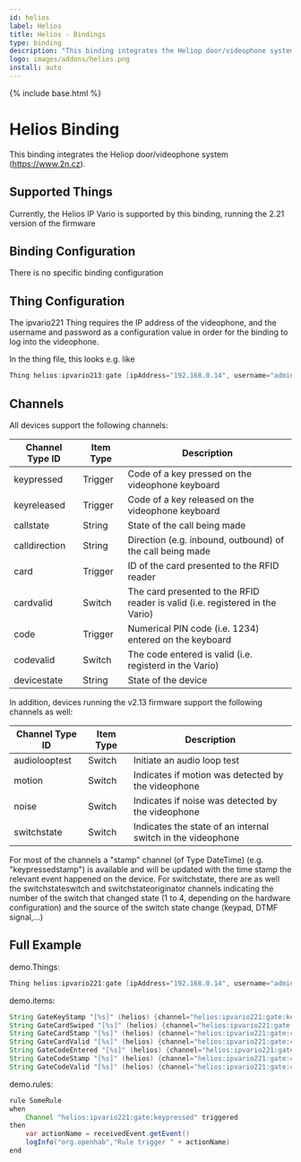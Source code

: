 ```yaml
---
id: helios
label: Helios
title: Helios - Bindings
type: binding
description: "This binding integrates the Heliop door/videophone system (<https://www.2n.cz>)."
logo: images/addons/helios.png
install: auto
---
```


<!-- Attention authors: Do not edit directly. Please add your changes to the appropriate source repository -->

{% include base.html %}

# Helios Binding

<AddonLogo />

This binding integrates the Heliop door/videophone system (<https://www.2n.cz>).

## Supported Things

Currently, the Helios IP Vario is supported by this binding, running the 2.21 version of the firmware

## Binding Configuration

There is no specific binding configuration

## Thing Configuration

The ipvario221 Thing requires the IP address of the videophone, and the username and password as a configuration value in order for the binding to log into the videophone.

In the thing file, this looks e.g. like

```java
Thing helios:ipvario213:gate [ipAddress="192.168.0.14", username="admin", password="mypassword"]
```

## Channels

All devices support the following channels:

| Channel Type ID | Item Type | Description                                                                   |
|-----------------|-----------|-------------------------------------------------------------------------------|
| keypressed      | Trigger   | Code of a key pressed on the videophone keyboard                              |
| keyreleased     | Trigger   | Code of a key released on the videophone keyboard                             |
| callstate       | String    | State of the call being made                                                  |
| calldirection   | String    | Direction (e.g. inbound, outbound) of the call being made                     |
| card            | Trigger   | ID of the card presented to the RFID reader                                   |
| cardvalid       | Switch    | The card presented to the RFID reader is valid (i.e. registered in the Vario) |
| code            | Trigger   | Numerical PIN code (i.e. 1234) entered on the keyboard                        |
| codevalid       | Switch    | The code entered is valid (i.e. registerd in the Vario)                       |
| devicestate     | String    | State of the device                                                           |

In addition, devices running the v2.13 firmware support the following channels as well:

| Channel Type ID | Item Type | Description                                                                   |
|-----------------|-----------|-------------------------------------------------------------------------------|
| audiolooptest   | Switch    | Initiate an audio loop test                                                   |
| motion          | Switch    | Indicates if motion was detected by the videophone                            |
| noise           | Switch    | Indicates if noise was detected by the videophone                             |
| switchstate     | Switch    | Indicates the state of an internal switch in the videophone                   |

For most of the channels a "stamp" channel (of Type DateTime) (e.g. "keypressedstamp") is available and will be updated with the time stamp the relevant event happened on the device.
For switchstate, there are as well the switchstateswitch and switchstateoriginator channels indicating the number of the switch that changed state (1 to 4, depending on the hardware configuration) and the source of the switch state change (keypad, DTMF signal,...)

## Full Example

demo.Things:

```java
Thing helios:ipvario221:gate [ipAddress="192.168.0.14", username="admin", password="mypassword"]
```

demo.items:

```java
String GateKeyStamp "[%s]" (helios) {channel="helios:ipvario221:gate:keypressedstamp"}
String GateCardSwiped "[%s]" (helios) {channel="helios:ipvario221:gate:card"}
String GateCardStamp "[%s]" (helios) {channel="helios:ipvario221:gate:cardstamp"}
String GateCardValid "[%s]" (helios) {channel="helios:ipvario221:gate:cardvalid"}
String GateCodeEntered "[%s]" (helios) {channel="helios:ipvario221:gate:code"}
String GateCodeStamp "[%s]" (helios) {channel="helios:ipvario221:gate:codestamp"}
String GateCodeValid "[%s]" (helios) {channel="helios:ipvario221:gate:codevalid"}
```

demo.rules:

```java
rule SomeRule
when
    Channel "helios:ipvario221:gate:keypressed" triggered
then
    var actionName = receivedEvent.getEvent()
    logInfo("org.openhab","Rule trigger " + actionName)
end
```
